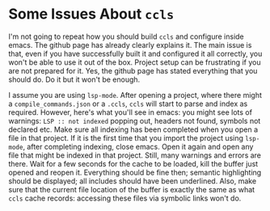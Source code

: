 # Some Issues About `ccls`

I'm not going to repeat how you should build `ccls` and configure inside emacs. The github page has already clearly explains it. The main issue is that, even if you have successfully built it and configured it all correctly, you won't be able to use it out of the box. Project setup can be frustrating if you are not prepared for it. Yes, the github page has stated everything that you should do. Do it but it won't be enough. 

I assume you are using `lsp-mode`. After opening a project, where there might a `compile_commands.json` or a `.ccls`, `ccls` will start to parse and index as required. However, here's what you'll see in emacs: you might see lots of warnings: `LSP :: not indexed` popping out, headers not found, symbols not declared etc. Make sure all indexing has been completed when you open a file in that project. If it is the first time that you import the project using `lsp-mode`, after completing indexing, close emacs. Open it again and open any file that might be indexed in that project. Still, many warnings and errors are there. Wait for a few seconds for the cache to be loaded, kill the buffer just opened and reopen it. Everything should be fine then; semantic highlighting should be displayed; all includes should have been underlined. Also, make sure that the current file location of the buffer is exactly the same as what `ccls` cache records: accessing these files via symbolic links won't do.
